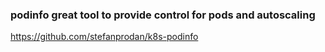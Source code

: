 ### podinfo great tool to provide control for pods and autoscaling

https://github.com/stefanprodan/k8s-podinfo
